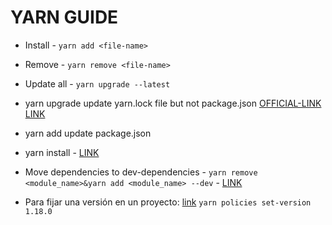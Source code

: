 # YARN GUIDE

* Install - `yarn add <file-name>`
* Remove - `yarn remove <file-name>`
* Update all - `yarn upgrade --latest`

* yarn upgrade update yarn.lock file but not package.json
  [OFFICIAL-LINK](https://yarnpkg.com/en/docs/cli/upgrade)
  [LINK](https://medium.com/@the_teacher/yarn-upgrade-does-not-update-package-json-solution-9cd6122e6c6c)

* yarn add update package.json

* yarn install - [LINK](https://yarnpkg.com/en/docs/cli/install)

* Move dependencies to dev-dependencies - `yarn remove <module_name>&yarn add <module_name> --dev` - [LINK](https://stackoverflow.com/questions/46903002/move-a-module-from-devdependencies-to-dependencies-in-npm-package-json)

* Para fijar una versión en un proyecto: 
  [link](https://github.com/yarnpkg/yarn/issues/7807)
  `yarn policies set-version 1.18.0`
